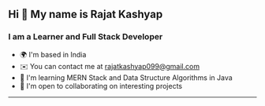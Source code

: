 <h2>Hi 👋 My name is Rajat Kashyap</h2>
<h3>I am a Learner and Full Stack Developer</h3>
<ul> 
  <li>🌍  I'm based in India</li>
  <li>✉️  You can contact me at <a href="mailto:rajatkashyap099@gmail.com">rajatkashyap099@gmail.com</a></li>
  <li>🧠  I'm learning MERN Stack and Data Structure Algorithms in Java</li>
  <li>🤝  I'm open to collaborating on interesting projects</li>
<!--   <li>⚡  I am enthusiast about open source projects</li> -->
</ul>
<hr>
<!-- <h3>Skills</h3> -->

<!---
Rjtksp/Rjtksp is a ✨ special ✨ repository because its `README.md` (this file) appears on your GitHub profile.
You can click the Preview link to take a look at your changes.
--->
